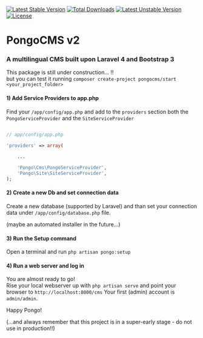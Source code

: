 [![Latest Stable Version](https://poser.pugx.org/pongocms/start/v/stable.svg)](https://packagist.org/packages/pongocms/start) [![Total Downloads](https://poser.pugx.org/pongocms/start/downloads.svg)](https://packagist.org/packages/pongocms/start) [![Latest Unstable Version](https://poser.pugx.org/pongocms/start/v/unstable.svg)](https://packagist.org/packages/pongocms/start) [![License](https://poser.pugx.org/pongocms/start/license.svg)](https://packagist.org/packages/pongocms/start)


# PongoCMS v2

### A multilingual CMS built upon Laravel 4 and Bootstrap 3

This package is still under construction... !!  
but you can test it running `composer create-project pongocms/start <your_project_folder>`

#### 1) Add Service Providers to app.php

Find your `/app/config/app.php` and add to the `providers` section both the `PongoServiceProvider` and the `SiteServiceProvider`

```php

// app/config/app.php

'providers' => array(
    
    ...

    'Pongo\Cms\PongoServiceProvider',
    'Pongo\Site\SiteServiceProvider',
);
```

#### 2) Create a new Db and set connection data

Create a new database (supported by Laravel) and than set your connection data under `/app/config/database.php` file.

(maybe an automated installer in the future...)

#### 3) Run the Setup command

Open a terminal and run `php artisan pongo:setup`

#### 4) Run a web server and log in

You are almost ready to go!  
Rise your local webserver up with `php artisan serve` and point your browser to `http://localhost:8000/cms`
Your first (admin) account is `admin/admin`.

Happy Pongo!

(...and always remember that this project is in a super-early stage - do not use in production!!)

